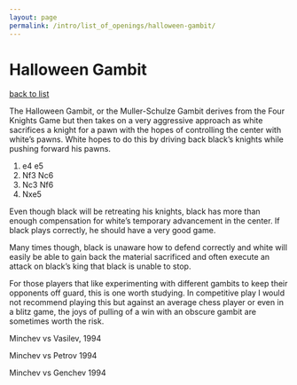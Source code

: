 ```yaml
---
layout: page
permalink: /intro/list_of_openings/halloween-gambit/
---
```


# Halloween Gambit

[back to list](..)



The Halloween Gambit, or the Muller-Schulze Gambit derives from the Four Knights Game but then takes on a very aggressive approach as white sacrifices a knight for a pawn with the hopes of controlling the center with white’s pawns. White hopes to do this by driving back black’s knights while pushing forward his pawns.

1. e4 e5
2. Nf3 Nc6
3. Nc3 Nf6
4. Nxe5

Even though black will be retreating his knights, black has more than enough compensation for white’s temporary advancement in the center. If black plays correctly, he should have a very good game.

Many times though, black is unaware how to defend correctly and white will easily be able to gain back the material sacrificed and often execute an attack on black’s king that black is unable to stop.

For those players that like experimenting with different gambits to keep their opponents off guard, this is one worth studying. In competitive play I would not recommend playing this but against an average chess player or even in a blitz game, the joys of pulling of a win with an obscure gambit are sometimes worth the risk.






Minchev vs Vasilev, 1994

Minchev vs Petrov 1994

Minchev vs Genchev 1994
